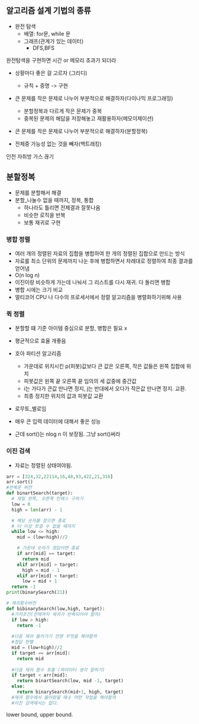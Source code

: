## 알고리즘 설계 기법의 종류
- 완전 탐색
  - 배열: for문, while 문
  - 그래프(관계가 있는 데이터)
    - DFS,BFS
  
완전탐색을 구현하면 시간 or 메모리 초과가 되더라

- 상황마다 좋은 걸 고르자 (그리디)
  - 규칙 + 증명 -> 구현

- 큰 문제를 작은 문제로 나누어 부분적으로 해결하자(다이나믹 프로그래밍)
  - 분할정복과 다르게 작은 문제가 중복
  - 중복된 문제의 해답을 저장해놓고 재활용하자(메모이제이션)

- 큰 문제를 작은 문제로 나누어 부분적으로 해결하자(분할정복)
- 전체중 가능성 없는 것을 빼자(백트래킹)

인천 자취방 가스 끊기

## 분할정복
- 문제를 분할해서 해결
- 분할_나눌수 없을 때까지, 정복, 통합
  - 하나라도 틀리면 전체결과 잘못나옴
  - 비슷한 로직을 반복
  - 보통 재귀로 구현
  
### 병합 정렬
- 여러 개의 정렬된 자료의 집합을 병합하여 한 개의 정렬된 집합으로 만드는 방식
- 자료를 최소 단위의 문제까지 나눈 후에 병합하면서 차례대로 정렬하여 최종 결과를 얻어냄
- O(n log n)
- 이진이랑 비슷하게 가는데 나눠서 그 리스트를 다시 재귀. 다 돌리면 병합
- 병합 시에는 크기 비교
- 멀티코어 CPU 나 다수의 프로세서에서 정렬 알고리즘을 병렬화하기위해 사용

### 퀵 정렬
- 분할할 떄 기준 아이템 중심으로 분할, 병합은 필요 x
- 평균적으로 효율 개좋음
- 호아 파티션 알고리즘
  - 가운데로 위치시킨 p(피봇)값보다 큰 값은 오른쪽, 작은 값들은 왼쪽 집합에 위치
  - 피봇값은 왼쪽 끝 오른쪽 끝 임의의 세 값중에 중간값
  - i는 가다가 큰값 만나면 정지, j는 반대에서 오다가 작은값 만나면 정지. 교환.
  - 최종 정지한 위치의 값과 피봇값 교환
- 로무토_별로임

- 매우 큰 입력 데이터에 대해서 좋은 성능

- 근데 sort()는 nlog n 이 보장됨. 그냥 sort()써라


### 이진 검색
- 자료는 정렬된 상태여야됨.
```py
arr = [324,32,22114,16,48,93,422,21,316]
arr.sort()
#반복문 버전
def binartSearch(target):
  # 제일 왼쪽, 오른쪽 인덱스 구하기
  low = 0
  high = len(arr) - 1

  # 해당 숫자를 찾으면 종료
  # 더 이상 쪼갤 수 없을 때까지
  while low <= high:
    mid = (low+high)//2

    # 가운데 숫자가 정답이면 종료
    if arr[mid] == target:
      return mid
    elif arr[mid] > target:
      high = mid - 1
    elif arr[mid] < target:
      low = mid + 1
  return -1 
print(binarySearch(21))

# 재귀함수버전
def bibinarySearch(low,high, target):
  #기저조건(언제까지 재귀가 반복되어야 할까)
  if low > high:
    return -1
  
  #다음 재귀 들어가기 전엔 무엇을 해야할까
  #정답 판별
  mid = (low+high)//2
  if target == arr[mid]:
    return mid
  
  #다음 재귀 함수 호출 (파라미터 생각 잘하기)
  if target < arr[mid]:
    return binartSearch(low, mid -1, target)
  else:
    return binarySearch(mid+1, high, target)
  #재귀 함수에서 돌아왔을 때ㅔ 어떤 작업을 해야할까
  #이진 검색에서는 없다.


```

lower bound, upper bound.